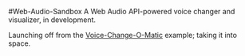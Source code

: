 #Web-Audio-Sandbox
A Web Audio API-powered voice changer and visualizer, in development.

Launching off from the [Voice-Change-O-Matic](https://github.com/mdn/voice-change-o-matic) example; taking it into space.

